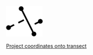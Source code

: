 <img src = "icon.svg" width = 100>

[Project coordinates onto transect](https://hawahee.github.io/tools/transect/)
